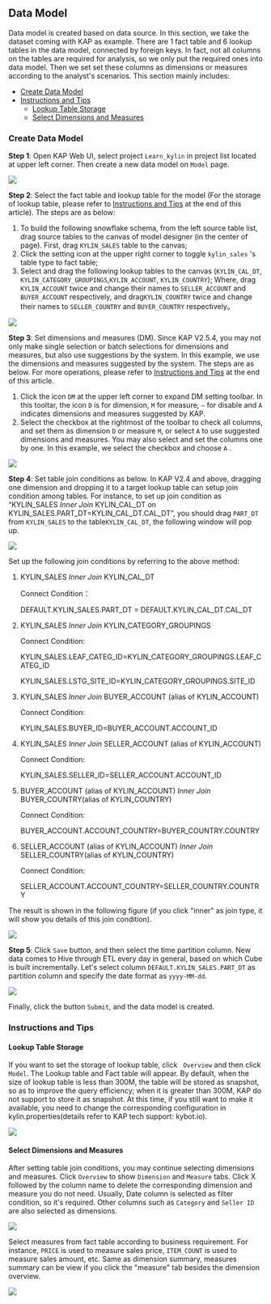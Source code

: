 ## Data Model

Data model is created based on data source. In this section, we take the dataset coming with KAP as example. There are 1 fact table and 6 lookup tables in the data model, connected by foreign keys. In fact, not all columns on the tables are required for analysis, so we only put the required ones into data model. Then we set set these columns as dimensions or measures according to the analyst's scenarios. This section mainly includes:

- [Create Data Model](#create-data-model)
- [Instructions and Tips](#instructions-and-tips)
  - [Lookup Table Storage](#lookup-table-storage)
  - [Select Dimensions and Measures](#select-dimensions-and-measures) 

### Create Data Model

**Step 1**: Open KAP Web UI, select project `Learn_kylin` in project list located at upper left corner. Then create a new data model on `Model` page.

![](images/model_design_update_en_1.png)



**Step 2**: Select the fact table and lookup table for the model (For the storage of lookup table, please refer to [Instructions and Tips](instructions-and-tips) at the end of this article). The steps are as below:

1. To build the following snowflake schema, from the left source table list, drag source tables to the canvas of model designer (in the center of page). First, drag   `KYLIN_SALES` table to the canvas;
2. Click the setting icon at the upper right corner to toggle `kylin_sales` 's table type to fact table;
3. Select and drag the following lookup tables to the canvas (`KYLIN_CAL_DT`, `KYLIN_CATEGORY_GROUPINGS`,`KYLIN_ACCOUNT`, `KYLIN_COUNTRY`); Where, drag `KYLIN_ACCOUNT` twice and change their names to `SELLER_ACCOUNT` and `BUYER_ACCOUNT` respectively, and drag`KYLIN_COUNTRY` twice and change their names to `SELLER_COUNTRY` and `BUYER_COUNTRY` respectively。

![](images/model_design_update_en_2.png)

**Step 3**: Set dimensions and measures (DM). Since KAP V2.5.4, you may not only make single selection or batch selections for dimensions and measures, but also use suggestions by the system. In this example, we use the dimensions and measures suggested by the system. The steps are as below. For more operations, please refer to [Instructions and Tips](instructions-and-tips) at the end of this article. 

1. Click the icon `DM` at the upper left corner to expand DM setting toolbar. In this tooltar, the icon `D` is for dimension, `M` for measure, `—`  for disable and `A` indicates dimensions and measures suggested by KAP.
2. Select the checkbox at the rightmost of the toolbar to check all columns, and set them as dimension `D` or measure `M`, or select `A` to use suggested dimensions and measures. You may also select and set the columns one by one. In this example, we select the checkbox and choose `A` .

![](images/model_design_update_en_3.png)

**Step 4**: Set table join conditions as below. In KAP V2.4 and above, dragging one dimension and dropping it to a target lookup table can setup join condition among tables. For instance, to set up join condition as “KYLIN_SALES *Inner Join* KYLIN\_CAL\_DT on KYLIN\_SALES.PART_DT=KYLIN\_CAL\_DT.CAL\_DT”, you should drag `PART_DT` from `KYLIN_SALES` to the table`KYLIN_CAL_DT`, the following window will pop up.

![](images/model_design_update_en_4.png)

Set up the following join conditions by referring to the above method:

1. KYLIN_SALES *Inner Join* KYLIN\_CAL\_DT 

   Connect Condition：

   DEFAULT.KYLIN\_SALES.PART_DT = DEFAULT.KYLIN\_CAL\_DT.CAL\_DT

2. KYLIN_SALES *Inner Join* KYLIN\_CATEGORY_GROUPINGS 

   Connect Condition: 

   KYLIN_SALES.LEAF_CATEG_ID=KYLIN\_CATEGORY\_GROUPINGS.LEAF_CATEG_ID

   KYLIN_SALES.LSTG_SITE_ID=KYLIN\_CATEGORY\_GROUPINGS.SITE_ID 

3. KYLIN_SALES *Inner Join* BUYER_ACCOUNT (alias of KYLIN_ACCOUNT)

   Connect Condition: 

   KYLIN_SALES.BUYER_ID=BUYER_ACCOUNT.ACCOUNT_ID 

4. KYLIN_SALES *Inner Join* SELLER_ACCOUNT (alias of KYLIN_ACCOUNT) 

   Connect Condition: 

   KYLIN_SALES.SELLER_ID=SELLER_ACCOUNT.ACCOUNT_ID 

5. BUYER_ACCOUNT (alias of KYLIN_ACCOUNT) *Inner Join* BUYER_COUNTRY(alias of KYLIN\_COUNTRY) 

   Connect Condition: 

   BUYER_ACCOUNT.ACCOUNT_COUNTRY=BUYER_COUNTRY.COUNTRY 

6. SELLER_ACCOUNT (alias of KYLIN_ACCOUNT) *Inner Join* SELLER_COUNTRY(alias of KYLIN\_COUNTRY)

   Connect Condition: 

   SELLER_ACCOUNT.ACCOUNT_COUNTRY=SELLER_COUNTRY.COUNTRY

The result is shown in the following figure (if you click "inner" as join type, it will show you details of this join condition).

![](images/model_design_update_en_5.png)



**Step 5**: Click `Save` button, and then select the time partition column. New data comes to Hive through ETL every day in general, based on which Cube is built incrementally. Let's select column `DEFAULT.KYLIN_SALES.PART_DT` as partition column and specify the date format as `yyyy-MM-dd`.

![](images/model_design_update_en_7.png)

Finally, click the button `Submit`, and the data model is created.

### Instructions and Tips

#### Lookup Table Storage

If you want to set the storage of lookup table, click ` Overview` and then click `Model`. The Lookup table and Fact table will appear. By default, when the size of lookup table is less than 300M, the table will be stored as snapshot, so as to improve the query efficiency; when it is greater than 300M,  KAP do not support to store it as snapshot. At this time, if you still want to make it available, you need to change the corresponding configuration in kylin.properties(details refer to KAP tech support: kybot.io).

![](images/model_design_update_en_6.png)



#### Select Dimensions and Measures

After setting table join conditions, you may continue selecting dimensions and measures. Click `Overview` to show `Dimension` and `Measure` tabs. Click X followed by the column name to delete the corresponding dimension and measure you do not need. Usually, Date column is selected as filter condition, so it's required. Other columns such as `Category` and `Seller ID` are also selected as dimensions. 

![](images/model_design_update_en_8.png)



Select measures from fact table according to business requirement. For instance, `PRICE` is used to measure sales price, `ITEM_COUNT` is used to measure sales amount, etc. Same as dimension summary, measures summary can be view if you click the "measure" tab besides the dimension overview.

![](images/model_design_update_en_9.png)
